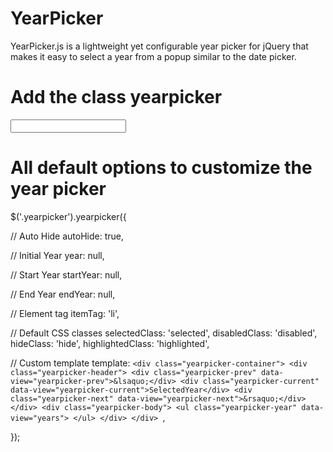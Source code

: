 # YearPicker

YearPicker.js is a lightweight yet configurable year picker for jQuery that makes it easy to select a year from a popup similar to the date picker.

# Add the class yearpicker
<input type="text" class="yearpicker" value="">

# All default options to customize the year picker
$('.yearpicker').yearpicker({

  // Auto Hide
  autoHide: true,

  // Initial Year
  year: null,

  // Start Year
  startYear: null,

  // End Year
  endYear: null,

  // Element tag
  itemTag: 'li',

  // Default CSS classes
  selectedClass: 'selected',
  disabledClass: 'disabled',
  hideClass: 'hide',
  highlightedClass: 'highlighted',

  // Custom template
  template: `<div class="yearpicker-container">
              <div class="yearpicker-header">
                  <div class="yearpicker-prev" data-view="yearpicker-prev">&lsaquo;</div>
                  <div class="yearpicker-current" data-view="yearpicker-current">SelectedYear</div>
                  <div class="yearpicker-next" data-view="yearpicker-next">&rsaquo;</div>
              </div>
              <div class="yearpicker-body">
                  <ul class="yearpicker-year" data-view="years">
                  </ul>
              </div>
          </div>
  `,
  
});
